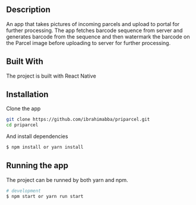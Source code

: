 ## Description
An app that takes pictures of incoming parcels and upload to portal for further processing.
The app fetches barcode sequence from server and generates barcode from the sequence and then watermark
the barcode on the Parcel image before uploading to server for further processing.

## Built With

The project is built with React Native

## Installation

Clone the app
```bash
git clone https://github.com/ibrahimabba/priparcel.git
cd priparcel
```

And install dependencies
```bash
$ npm install or yarn install
```

## Running the app

The project can be runned by both yarn and npm.

```bash
# development
$ npm start or yarn run start
```
